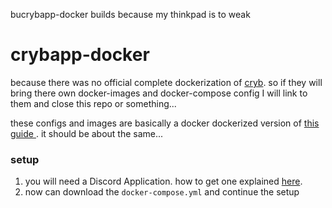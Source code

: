 bucrybapp-docker builds because my thinkpad is to weak
# crybapp-docker
because there was no official complete dockerization of [cryb](https://cryb.app). so if they will bring there own docker-images and docker-compose config I will link to them and close this repo or something... 

these configs and images are basically a docker dockerized version of [this guide ](https://cryb.d3sox.icu/installation).
it should be about the same...

### setup
1. you will need a Discord Application. how to get one explained [here](https://cryb.d3sox.icu/installation/#create-discord-application). 
2. now can download the `docker-compose.yml` and continue the setup 